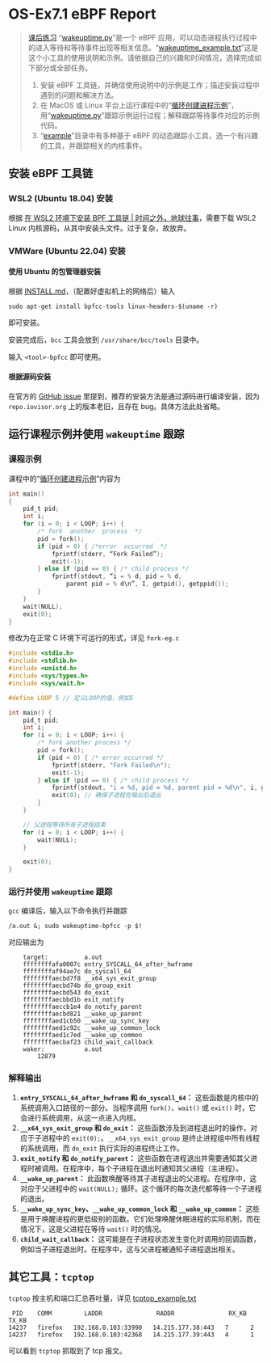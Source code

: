 # OS-Ex7.1 eBPF Report

> [课后练习](https://www.yuque.com/xyong-9fuoz/qczol5/uzf18vbnscar3hzi#xrhqT)
> “[wakeuptime.py](https://github.com/iovisor/bcc/blob/master/tools/wakeuptime.py)”是一个 eBPF 应用，可以动态进程执行过程中的进入等待和等待事件出现等相关信息。“[wakeuptime_example.txt](https://github.com/iovisor/bcc/blob/master/tools/wakeuptime_example.txt)”这是这个小工具的使用说明和示例。请依据自己的兴趣和时间情况，选择完成如下部分或全部任务。
>
> 1. 安装 eBPF 工具链，并确信使用说明中的示例是工作；描述安装过程中遇到的问题和解决方法。
> 2. 在 MacOS 或 Linux 平台上运行课程中的“[循环创建进程示例](http://learningos.cn/os-lectures/lec7/p1-process-overview.html#39)”，用“[wakeuptime.py](https://github.com/iovisor/bcc/blob/master/tools/wakeuptime.py)”跟踪示例运行过程；解释跟踪等待事件对应的示例代码。
> 3. “[example](https://github.com/zoidbergwill/awesome-ebpf#examples)”目录中有多种基于 eBPF 的动态跟踪小工具，选一个有兴趣的工具，并跟踪相关的内核事件。

## 安装 eBPF 工具链

### WSL2 (Ubuntu 18.04) 安装

根据 [在 WSL2 环境下安装 BPF 工具链 | 时间之外，地球往事](https://oftime.net/2021/01/16/win-bpf/)，需要下载 WSL2 Linux 内核源码，从其中安装头文件。过于复杂，故放弃。

### VMWare (Ubuntu 22.04) 安装

#### 使用 Ubuntu 的包管理器安装

根据 [INSTALL.md](https://github.com/iovisor/bcc/blob/master/INSTALL.md)，（配置好虚拟机上的网络后）输入

```Shell
sudo apt-get install bpfcc-tools linux-headers-$(uname -r)
```

即可安装。

安装完成后，`bcc` 工具会放到 `/usr/share/bcc/tools` 目录中。

输入 `<tool>-bpfcc` 即可使用。

#### 根据源码安装

在官方的 [GitHub issue](https://github.com/iovisor/bcc/issues/3348) 里提到，推荐的安装方法是通过源码进行编译安装，因为 `repo.iovisor.org` 上的版本老旧，且存在 bug。具体方法此处省略。

## 运行课程示例并使用 `wakeuptime` 跟踪

### 课程示例

课程中的“[循环创建进程示例](http://learningos.cn/os-lectures/lec7/p1-process-overview.html#39)”内容为

```C
int main()
{
	pid_t pid;
	int i;
	for (i = 0; i < LOOP; i++) {
		/* fork  another  process  */
		pid = fork();
		if (pid < 0) { /*error  occurred  */
			fprintf(stderr, “Fork Failed”);
			exit(-1);
		} else if (pid == 0) { /* child process */
			fprintf(stdout, “i = % d, pid = % d,
				parent pid = % d\n”, I, getpid(), getppid());
		}
	}
	wait(NULL);
	exit(0);
}
```

修改为在正常 C 环境下可运行的形式，详见 `fork-eg.c`

```C
#include <stdio.h>
#include <stdlib.h>
#include <unistd.h>
#include <sys/types.h>
#include <sys/wait.h>

#define LOOP 5 // 定义LOOP的值，例如5

int main() {
    pid_t pid;
    int i;
    for (i = 0; i < LOOP; i++) {
        /* fork another process */
        pid = fork();
        if (pid < 0) { /* error occurred */
            fprintf(stderr, "Fork Failed\n");
            exit(-1);
        } else if (pid == 0) { /* child process */
            fprintf(stdout, "i = %d, pid = %d, parent pid = %d\n", i, getpid(), getppid());
            exit(0); // 确保子进程在输出后退出
        }
    }

    // 父进程等待所有子进程结束
    for (i = 0; i < LOOP; i++) {
        wait(NULL);
    }

    exit(0);
}
```

### 运行并使用 `wakeuptime` 跟踪

`gcc` 编译后，输入以下命令执行并跟踪

```Shell
/a.out &; sudo wakeuptime-bpfcc -p $!
```

对应输出为

```
    target:          a.out
    ffffffffafa0007c entry_SYSCALL_64_after_hwframe
    ffffffffaf94ae7c do_syscall_64
    ffffffffaecbd7f8 __x64_sys_exit_group
    ffffffffaecbd74b do_group_exit
    ffffffffaecbd543 do_exit
    ffffffffaecbbd1b exit_notify
    ffffffffaeccb1e4 do_notify_parent
    ffffffffaecbd821 __wake_up_parent
    ffffffffaed1cb50 __wake_up_sync_key
    ffffffffaed1c92c __wake_up_common_lock
    ffffffffaed1c7ed __wake_up_common
    ffffffffaecbaf23 child_wait_callback
    waker:           a.out
        12879
```

### 解释输出

1. **`entry_SYSCALL_64_after_hwframe` 和 `do_syscall_64`：** 这些函数是内核中的系统调用入口路径的一部分。当程序调用 `fork()`、`wait()` 或 `exit()` 时，它会进行系统调用，从这一点进入内核。
2. **`__x64_sys_exit_group` 和 `do_exit`：** 这些函数涉及到进程退出时的操作，对应于子进程中的 `exit(0);`。`__x64_sys_exit_group` 是终止进程组中所有线程的系统调用，而 `do_exit` 执行实际的进程终止工作。
3. **`exit_notify` 和 `do_notify_parent`：** 这些函数在进程退出并需要通知其父进程时被调用。在程序中，每个子进程在退出时通知其父进程（主进程）。
4. **`__wake_up_parent`：** 此函数唤醒等待其子进程退出的父进程。在程序中，这对应于父进程中的 `wait(NULL);` 循环。这个循环的每次迭代都等待一个子进程的退出。
5. **`__wake_up_sync_key`、`__wake_up_common_lock` 和 `__wake_up_common`：** 这些是用于唤醒进程的更低级别的函数。它们处理唤醒休眠进程的实际机制，而在情况下，这是父进程在等待 `wait()` 时的情况。
6. **`child_wait_callback`：** 这可能是在子进程状态发生变化时调用的回调函数，例如当子进程退出时。在程序中，这与父进程被通知子进程退出相关。

## 其它工具：`tcptop`

`tcptop` 按主机和端口汇总吞吐量，详见 [tcptop\_example.txt](https://github.com/iovisor/bcc/blob/master/tools/tcptop_example.txt)

```
 PID    COMM         LADDR               RADDR               RX_KB  TX_KB
14237   firefox   192.168.0.103:33990   14.215.177.38:443   7      2
14237   firefox   192.168.0.103:42368   14.215.177.39:443   4      1
```

可以看到 `tcptop` 抓取到了 tcp 报文。
